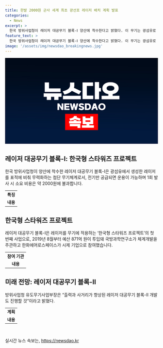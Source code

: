 ```yaml
---
title: 한발 2000원 군사 세계 최초 광선포 레이저 배치 계획 발표
categories:
  - News
excerpt: >
  한국 방위사업청이 레이저 대공무기 블록-Ⅰ 양산에 착수한다고 밝혔다. 이 무기는 광섬유로 생성한 레이저를 사용해 표적을 무력화하며, 전기만 공급되면 운용 가능하고 소요 비용은 약 2000원에 불과하다. 또한, 낙탄에 따른 피해 우려가 없어 도심 등에서도 사용이 수월하며, 북한의 소형 무인기 등을 정밀 타격할 수 있다. 이는 한국형 스타워즈 프로젝트의 첫 번째 사업으로, 예산 871억 원이 투입되었고, 국방과학연구소와 한화에어로스페이스가 개발에 참여했다. 
feature_text: >
  한국 방위사업청이 레이저 대공무기 블록-Ⅰ 양산에 착수한다고 밝혔다. 이 무기는 광섬유로 생성한 레이저를 사용해 표적을 무력화하며, 전기만 공급되면 운용 가능하고 소요 비용은 약 2000원에 불과하다. 또한, 낙탄에 따른 피해 우려가 없어 도심 등에서도 사용이 수월하며, 북한의 소형 무인기 등을 정밀 타격할 수 있다. 이는 한국형 스타워즈 프로젝트의 첫 번째 사업으로, 예산 871억 원이 투입되었고, 국방과학연구소와 한화에어로스페이스가 개발에 참여했다. 
image: '/assets/img/newsdao_breakingnews.jpg'
---
```


<p><img src="/assets/img/newsdao_breakingnews.jpg" alt="pcversion 속보" /></p>

<h2 data-ke-size="size26">레이저 대공무기 블록-Ⅰ: 한국형 스타워즈 프로젝트</h2>

<p data-ke-size="size16">한국 방위사업청이 양산에 착수한 레이저 대공무기 블록-Ⅰ은 광섬유에서 생성한 레이저를 표적에 비춰 무력화하는 첨단 무기체계로서, 전기만 공급되면 운용이 가능하며 1회 발사 시 소요 비용은 약 2000원에 불과합니다. </p>

<table>
    <tr><td style="text-align: center; height: 17px;"><b>특징</b></td></tr>
    <tr><td style="text-align: center; height: 17px;"><b>내용</b></td></tr>
</table>

<h2 data-ke-size="size26">한국형 스타워즈 프로젝트</h2>

<p data-ke-size="size16">레이저 대공무기 블록-Ⅰ은 레이저를 무기에 적용하는 ‘한국형 스타워즈 프로젝트’의 첫 번째 사업으로, 2019년 8월부터 예산 871억 원이 투입돼 국방과학연구소가 체계개발을 주관하고 한화에어로스페이스가 시제 기업으로 참여했습니다.</p>

<table>
    <tr><td style="text-align: center; height: 17px;"><b>참여 기관</b></td></tr>
    <tr><td style="text-align: center; height: 17px;"><b>내용</b></td></tr>
</table>

<h2 data-ke-size="size26">미래 전망: 레이저 대공무기 블록-Ⅱ</h2>

<p data-ke-size="size16">방위사업청 유도무기사업부장은 “출력과 사거리가 향상된 레이저 대공무기 블록-Ⅱ 개발도 진행할 것”이라고 밝혔다.</p>

<table>
    <tr><td style="text-align: center; height: 17px;"><b>계획</b></td></tr>
    <tr><td style="text-align: center; height: 17px;"><b>내용</b></td></tr>
</table>

<p data-ke-size="size16">&nbsp;</p>
실시간 뉴스 속보는, <a href="https://newsdao.kr" rel="dofollow">https://newsdao.kr</a>


